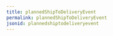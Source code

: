```yaml
---
title: plannedShipToDeliveryEvent
permalink: plannedShipToDeliveryEvent
jsonid: plannedshiptodeliveryevent
---
```

